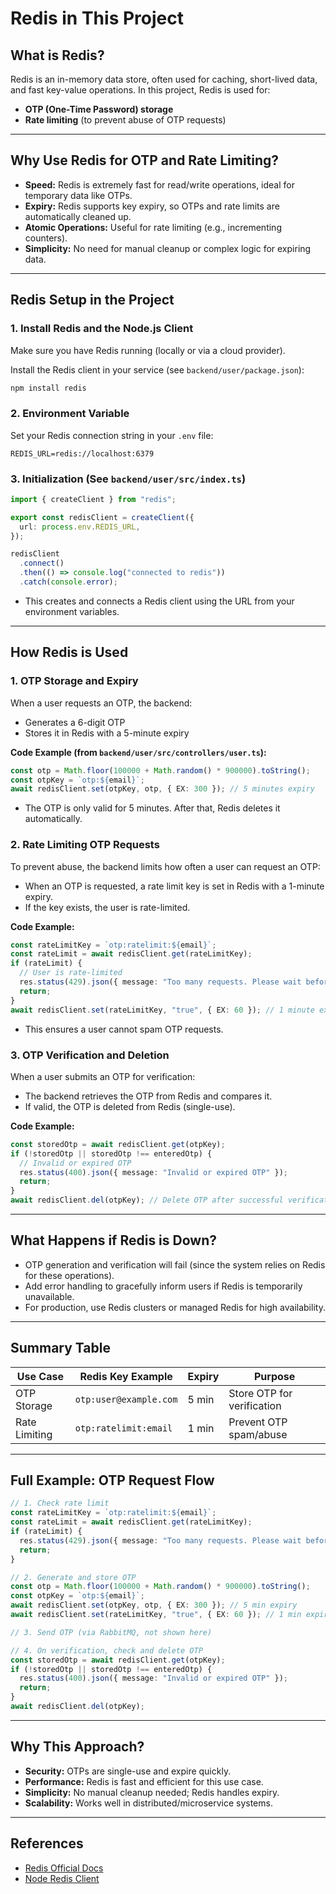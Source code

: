 # Redis in This Project

## What is Redis?

Redis is an in-memory data store, often used for caching, short-lived data, and fast key-value operations. In this project, Redis is used for:
- **OTP (One-Time Password) storage**
- **Rate limiting** (to prevent abuse of OTP requests)

---

## Why Use Redis for OTP and Rate Limiting?
- **Speed:** Redis is extremely fast for read/write operations, ideal for temporary data like OTPs.
- **Expiry:** Redis supports key expiry, so OTPs and rate limits are automatically cleaned up.
- **Atomic Operations:** Useful for rate limiting (e.g., incrementing counters).
- **Simplicity:** No need for manual cleanup or complex logic for expiring data.

---

## Redis Setup in the Project

### 1. Install Redis and the Node.js Client

Make sure you have Redis running (locally or via a cloud provider).

Install the Redis client in your service (see `backend/user/package.json`):
```sh
npm install redis
```

### 2. Environment Variable

Set your Redis connection string in your `.env` file:
```
REDIS_URL=redis://localhost:6379
```

### 3. Initialization (See `backend/user/src/index.ts`)
```ts
import { createClient } from "redis";

export const redisClient = createClient({
  url: process.env.REDIS_URL,
});

redisClient
  .connect()
  .then(() => console.log("connected to redis"))
  .catch(console.error);
```
- This creates and connects a Redis client using the URL from your environment variables.

---

## How Redis is Used

### 1. OTP Storage and Expiry
When a user requests an OTP, the backend:
- Generates a 6-digit OTP
- Stores it in Redis with a 5-minute expiry

**Code Example (from `backend/user/src/controllers/user.ts`):**
```ts
const otp = Math.floor(100000 + Math.random() * 900000).toString();
const otpKey = `otp:${email}`;
await redisClient.set(otpKey, otp, { EX: 300 }); // 5 minutes expiry
```
- The OTP is only valid for 5 minutes. After that, Redis deletes it automatically.

### 2. Rate Limiting OTP Requests
To prevent abuse, the backend limits how often a user can request an OTP:
- When an OTP is requested, a rate limit key is set in Redis with a 1-minute expiry.
- If the key exists, the user is rate-limited.

**Code Example:**
```ts
const rateLimitKey = `otp:ratelimit:${email}`;
const rateLimit = await redisClient.get(rateLimitKey);
if (rateLimit) {
  // User is rate-limited
  res.status(429).json({ message: "Too many requests. Please wait before requesting new OTP" });
  return;
}
await redisClient.set(rateLimitKey, "true", { EX: 60 }); // 1 minute expiry
```
- This ensures a user cannot spam OTP requests.

### 3. OTP Verification and Deletion
When a user submits an OTP for verification:
- The backend retrieves the OTP from Redis and compares it.
- If valid, the OTP is deleted from Redis (single-use).

**Code Example:**
```ts
const storedOtp = await redisClient.get(otpKey);
if (!storedOtp || storedOtp !== enteredOtp) {
  // Invalid or expired OTP
  res.status(400).json({ message: "Invalid or expired OTP" });
  return;
}
await redisClient.del(otpKey); // Delete OTP after successful verification
```

---

## What Happens if Redis is Down?
- OTP generation and verification will fail (since the system relies on Redis for these operations).
- Add error handling to gracefully inform users if Redis is temporarily unavailable.
- For production, use Redis clusters or managed Redis for high availability.

---

## Summary Table
| Use Case         | Redis Key Example         | Expiry | Purpose                        |
|------------------|--------------------------|--------|--------------------------------|
| OTP Storage      | `otp:user@example.com`   | 5 min  | Store OTP for verification     |
| Rate Limiting    | `otp:ratelimit:email`    | 1 min  | Prevent OTP spam/abuse         |

---

## Full Example: OTP Request Flow
```ts
// 1. Check rate limit
const rateLimitKey = `otp:ratelimit:${email}`;
const rateLimit = await redisClient.get(rateLimitKey);
if (rateLimit) {
  res.status(429).json({ message: "Too many requests. Please wait before requesting new OTP" });
  return;
}

// 2. Generate and store OTP
const otp = Math.floor(100000 + Math.random() * 900000).toString();
const otpKey = `otp:${email}`;
await redisClient.set(otpKey, otp, { EX: 300 }); // 5 min expiry
await redisClient.set(rateLimitKey, "true", { EX: 60 }); // 1 min expiry

// 3. Send OTP (via RabbitMQ, not shown here)

// 4. On verification, check and delete OTP
const storedOtp = await redisClient.get(otpKey);
if (!storedOtp || storedOtp !== enteredOtp) {
  res.status(400).json({ message: "Invalid or expired OTP" });
  return;
}
await redisClient.del(otpKey);
```

---

## Why This Approach?
- **Security:** OTPs are single-use and expire quickly.
- **Performance:** Redis is fast and efficient for this use case.
- **Simplicity:** No manual cleanup needed; Redis handles expiry.
- **Scalability:** Works well in distributed/microservice systems.

---

## References
- [Redis Official Docs](https://redis.io/docs/)
- [Node Redis Client](https://github.com/redis/node-redis)
